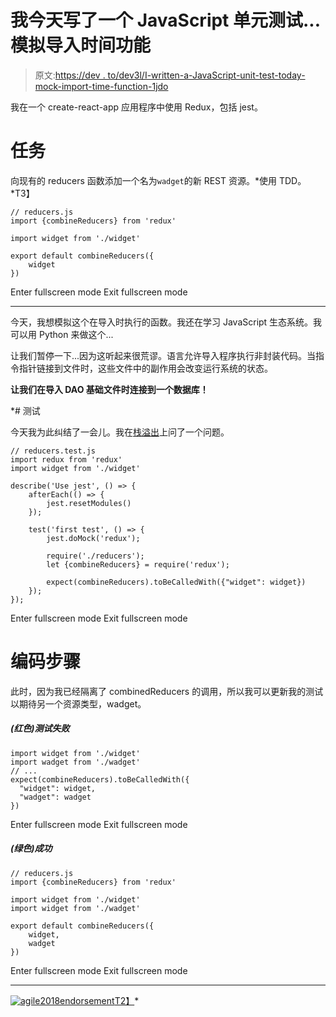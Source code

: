 # 我今天写了一个 JavaScript 单元测试...模拟导入时间功能

> 原文:[https://dev . to/dev3l/I-written-a-JavaScript-unit-test-today-mock-import-time-function-1jdo](https://dev.to/dev3l/i-wrote-a-javascript-unit-test-today-mock-import-time-function-1jdo)

我在一个 create-react-app 应用程序中使用 Redux，包括 jest。

# 任务

向现有的 reducers 函数添加一个名为`wadget`的新 REST 资源。*使用 TDD。*T3】

```
// reducers.js
import {combineReducers} from 'redux'

import widget from './widget'

export default combineReducers({
    widget
}) 
```

Enter fullscreen mode Exit fullscreen mode

* * *

今天，我想模拟这个在导入时执行的函数。我还在学习 JavaScript 生态系统。我可以用 Python 来做这个...

让我们暂停一下...因为这听起来很荒谬。语言允许导入程序执行非封装代码。当指令指针链接到文件时，这些文件中的副作用会改变运行系统的状态。

**让我们在导入 DAO 基础文件时连接到一个数据库！**

 *# 测试

今天我为此纠结了一会儿。我在[栈溢出](https://stackoverflow.com/questions/50192478/how-do-i-spy-an-exported-function-invocation-in-javascript-using-sinon?noredirect=1#comment87405519_50192478)上问了一个问题。

```
// reducers.test.js
import redux from 'redux'
import widget from './widget'

describe('Use jest', () => {
    afterEach(() => {
        jest.resetModules()
    });

    test('first test', () => {
        jest.doMock('redux');

        require('./reducers');
        let {combineReducers} = require('redux');

        expect(combineReducers).toBeCalledWith({"widget": widget})
    });
}); 
```

Enter fullscreen mode Exit fullscreen mode

# 编码步骤

此时，因为我已经隔离了 combinedReducers 的调用，所以我可以更新我的测试以期待另一个资源类型，wadget。

##### (红色)测试失败

```
import widget from './widget'
import wadget from './wadget'
// ...
expect(combineReducers).toBeCalledWith({
  "widget": widget,
  "wadget": wadget
}) 
```

Enter fullscreen mode Exit fullscreen mode

##### (绿色)成功

```
// reducers.js
import {combineReducers} from 'redux'

import widget from './widget'
import widget from './wadget'

export default combineReducers({
    widget,
    wadget
}) 
```

Enter fullscreen mode Exit fullscreen mode

* * *

[![agile2018endorsement](../Images/977d6e0fe4a78faa72534114386769ff.png)T2】](http://sched.co/EU9g)*